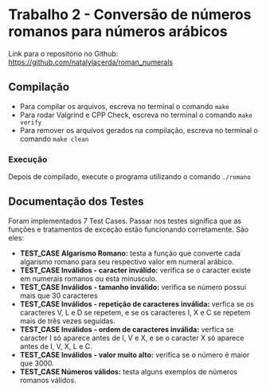 # Trabalho 2 - Conversão de números romanos para números arábicos
Link para o repositório no Github: https://github.com/natalylacerda/roman_numerals

## Compilação
- Para compilar os arquivos, escreva no terminal o comando `make`
- Para rodar Valgrind e CPP Check, escreva no terminal o comando `make verify`
- Para remover os arquivos gerados na compilação, escreva no terminal o comando `make clean`

### Execução
Depois de compilado, execute o programa utilizando o comando `./romano`

## Documentação dos Testes
Foram implementados 7 Test Cases. Passar nos testes significa que as funções e tratamentos de exceção estão funcionando corretamente. São eles:

- **TEST_CASE Algarismo Romano:** testa a função que converte cada algarismo romano para seu respectivo valor em numeral arábico.
- **TEST_CASE Inválidos - caracter inválido:** verifica se o caracter existe em numerais romanos ou esta minusculo.
- **TEST_CASE Inválidos - tamanho inválido:** verifica se número possui mais que 30 caracteres
- **TEST_CASE Inválidos - repetição de caracteres inválida:** verfica se os caracteres V, L e D se repetem, e se os caracteres I, X e C se repetem mais de três vezes seguidas.
- **TEST_CASE Inválidos - ordem de caracteres inválida:** verfica se caracter I só aparece antes de I, V e X, e se o caracter X só aparece antes de I, V, X, L e C.
- **TEST_CASE Inválidos - valor muito alto:** verifica se o número é maior que 3000.
- **TEST_CASE Números válidos:** testa alguns exemplos de números romanos válidos.
